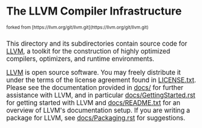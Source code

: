 # The LLVM Compiler Infrastructure
<small>
forked from [https://llvm.org/git/llvm.git](https://llvm.org/git/llvm.git)<br><br>

<big><big>
This directory and its subdirectories contain source code for [LLVM](https://llvm.org/), a toolkit for the construction of highly optimized compilers, optimizers, and runtime environments.

[LLVM](https://llvm.org/) is open source software. You may freely distribute it under the terms of the license agreement found in [LICENSE.txt](LICENSE.txt). Please see the documentation provided in [docs/](docs/) for further assistance with LLVM, and in particular [docs/GettingStarted.rst](docs/GettingStarted.rst) for getting started with LLVM and [docs/README.txt](docs/README.txt) for an overview of LLVM's documentation setup. If you are writing a package for LLVM, see [docs/Packaging.rst](docs/Packaging.rst) for suggestions.

